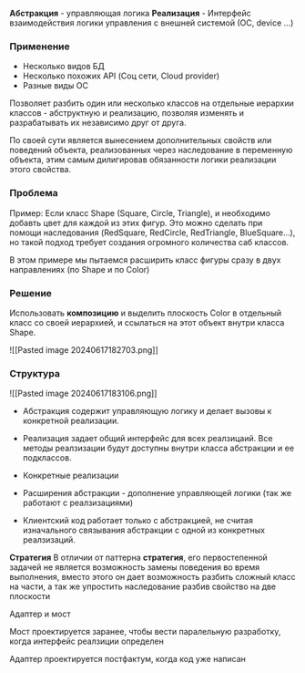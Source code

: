 **Абстракция** - управляющая логика
**Реализация** - Интерфейс взаимодействия логики управления с внешней системой (ОС, device ...)


### Применение
- Несколько видов БД
- Несколько похожих API (Соц сети, Cloud provider)
- Разные виды ОС


Позволяет разбить один или несколько классов на отдельные иерархии классов - абструктную и реализацию, позволяя изменять и разрабатывать их независимо друг от друга. 

По своей сути является вынесением дополнительных свойств или поведений объекта, реализованных через наследование в переменную объекта, этим самым дилигировав обязанности логики реализации этого свойства.

### Проблема
Пример:
Если класс Shape (Square, Circle, Triangle), и необходимо добавть цвет для каждой из этих фигур. Это можно сделать при помощи наследования (RedSquare, RedCircle, RedTriangle, BlueSquare...), но такой подход требует создания огромного количества саб классов.

В этом примере мы пытаемся расширить класс фигуры сразу в двух направлениях (по Shape и по Color)


### Решение
Использовать **композицию**  и выделить плоскость Color в отдельный класс со своей иерархией, и ссылаться на этот объект внутри класса Shape.

![[Pasted image 20240617182703.png]]



### Структура
![[Pasted image 20240617183106.png]]
- Абстракция содержит управляющую логику и делает вызовы к конкретной реализации.

- Реализация задает общий интерфейс для всех реалзицаий. Все методы реалзизации будут доступны внутри класса абстракции и ее подклассов.

- Конкретные реализации

- Расширения абстракции - дополнение управляющей логики (так же работают с реалзизациями)
  
- Клиентский код работает только с абстракцией, не считая изначального связывания абстракции с одной из конкретных реалзизаций.


**Стратегия**
В отличии от паттерна **стратегия**, его первостепенной задачей не является возможность замены поведения во время выполнения, вместо этого он дает возможность разбить сложный класс на части, а так же упростить наследование разбив свойство на две плоскости 


Адаптер и мост

Мост проектируется заранее, чтобы вести паралельную разработку, когда интерфейс реалзиции определен

Адаптер проектируется постфактум, когда код уже написан


